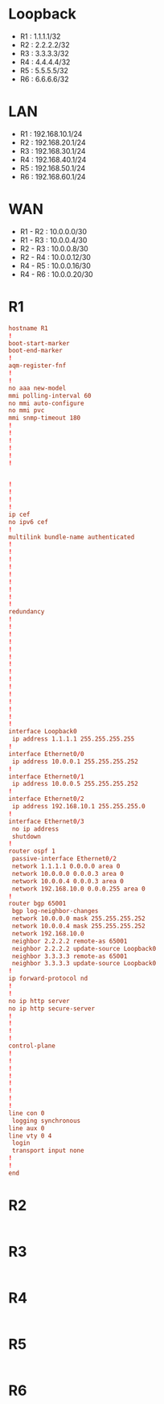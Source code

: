# Loopback
- R1 : 1.1.1.1/32
- R2 : 2.2.2.2/32
- R3 : 3.3.3.3/32
- R4 : 4.4.4.4/32
- R5 : 5.5.5.5/32
- R6 : 6.6.6.6/32
# LAN
- R1 : 192.168.10.1/24
- R2 : 192.168.20.1/24
- R3 : 192.168.30.1/24
- R4 : 192.168.40.1/24
- R5 : 192.168.50.1/24
- R6 : 192.168.60.1/24

# WAN
- R1 - R2 : 10.0.0.0/30
- R1 - R3 : 10.0.0.4/30
- R2 - R3 : 10.0.0.8/30
- R2 - R4 : 10.0.0.12/30
- R4 - R5 : 10.0.0.16/30
- R4 - R6 : 10.0.0.20/30
# R1
```conf
hostname R1
!
boot-start-marker
boot-end-marker
!
aqm-register-fnf
!
!
no aaa new-model
mmi polling-interval 60
no mmi auto-configure
no mmi pvc
mmi snmp-timeout 180
!
!
!
!
!
!


!
!
!
!
ip cef
no ipv6 cef
!
multilink bundle-name authenticated
!
!
!
!
!
!
!
!
!
redundancy
!
!
!
!
!
!
!
!
!
!
!
!
!
!
!
interface Loopback0
 ip address 1.1.1.1 255.255.255.255
!
interface Ethernet0/0
 ip address 10.0.0.1 255.255.255.252
!
interface Ethernet0/1
 ip address 10.0.0.5 255.255.255.252
!
interface Ethernet0/2
 ip address 192.168.10.1 255.255.255.0
!
interface Ethernet0/3
 no ip address
 shutdown
!
router ospf 1
 passive-interface Ethernet0/2
 network 1.1.1.1 0.0.0.0 area 0
 network 10.0.0.0 0.0.0.3 area 0
 network 10.0.0.4 0.0.0.3 area 0
 network 192.168.10.0 0.0.0.255 area 0
!
router bgp 65001
 bgp log-neighbor-changes
 network 10.0.0.0 mask 255.255.255.252
 network 10.0.0.4 mask 255.255.255.252
 network 192.168.10.0
 neighbor 2.2.2.2 remote-as 65001
 neighbor 2.2.2.2 update-source Loopback0
 neighbor 3.3.3.3 remote-as 65001
 neighbor 3.3.3.3 update-source Loopback0
!
ip forward-protocol nd
!
!
no ip http server
no ip http secure-server
!
!
!
!
control-plane
!
!
!
!
!
!
!
!
line con 0
 logging synchronous
line aux 0
line vty 0 4
 login
 transport input none
!
!
end
```

# R2
```conf

```

# R3
```conf

```

# R4
```conf

```

# R5
```conf

```

# R6
```conf

```